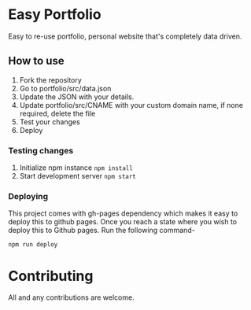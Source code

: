 # Easy Portfolio

Easy to re-use portfolio, personal website that's completely data driven.

## How to use

1. Fork the repository
2. Go to portfolio/src/data.json
3. Update the JSON with your details.
4. Update portfolio/src/CNAME with your custom domain name, if none required, delete the file
4. Test your changes
5. Deploy

### Testing changes
1. Initialize npm instance
    `npm install`
2. Start development server
    `npm start`

### Deploying

This project comes with gh-pages dependency which makes it easy to deploy this to github pages. Once you reach a state where you wish to deploy this to Github pages. Run the following command-

```
npm run deploy
```

# Contributing

All and any contributions are welcome.